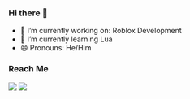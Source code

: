 ### Hi there 👋

- 🔭 I’m currently working on: Roblox Development
- 🌱 I’m currently learning Lua
- 😄 Pronouns: He/Him

### Reach Me
[![](https://skillicons.dev/icons?i=discord)](<https://discord.com/users/701457738202480692>) [![](https://skillicons.dev/icons?i=gmail)](<mailto:coolcolby.public@gmail.com>)
